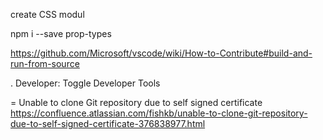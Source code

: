 create CSS modul

npm i --save prop-types


https://github.com/Microsoft/vscode/wiki/How-to-Contribute#build-and-run-from-source

.
 Developer: Toggle Developer Tools

 =
 Unable to clone Git repository due to self signed certificate https://confluence.atlassian.com/fishkb/unable-to-clone-git-repository-due-to-self-signed-certificate-376838977.html

 

